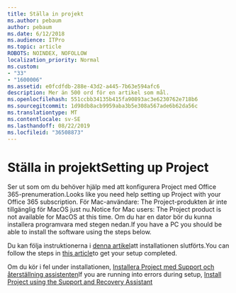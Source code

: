 ```yaml
---
title: Ställa in projekt
ms.author: pebaum
author: pebaum
ms.date: 6/12/2018
ms.audience: ITPro
ms.topic: article
ROBOTS: NOINDEX, NOFOLLOW
localization_priority: Normal
ms.custom:
- "33"
- "1600006"
ms.assetid: e0fcdfdb-288e-43d2-a445-7b63e594afc6
description: Mer än 500 ord för en artikel som mål.
ms.openlocfilehash: 551ccbb34135b415fa90893ac3e6230762e718b6
ms.sourcegitcommit: 1d98db8acb9959aba3b5e308a567ade6b62da56c
ms.translationtype: MT
ms.contentlocale: sv-SE
ms.lasthandoff: 08/22/2019
ms.locfileid: "36508873"
---
```

# <a name="setting-up-project"></a><span data-ttu-id="99f74-103">Ställa in projekt</span><span class="sxs-lookup"><span data-stu-id="99f74-103">Setting up Project</span></span>

<span data-ttu-id="99f74-104">Ser ut som om du behöver hjälp med att konfigurera Project med Office 365-prenumeration.</span><span class="sxs-lookup"><span data-stu-id="99f74-104">Looks like you need help setting up Project with your Office 365 subscription.</span></span>
<span data-ttu-id="99f74-105">För Mac-användare: The Project-produkten är inte tillgänglig för MacOS just nu.</span><span class="sxs-lookup"><span data-stu-id="99f74-105">Notice for Mac users: The Project product is not available for MacOS at this time.</span></span> <span data-ttu-id="99f74-106">Om du har en dator bör du kunna installera programvara med stegen nedan.</span><span class="sxs-lookup"><span data-stu-id="99f74-106">If you have a PC you should be able to install the software using the steps below.</span></span>
  
<span data-ttu-id="99f74-107">Du kan följa instruktionerna i [denna artikel](https://support.office.com/article/7059249b-d9fe-4d61-ab96-5c5bf435f281.aspx)att installationen slutförts.</span><span class="sxs-lookup"><span data-stu-id="99f74-107">You can follow the steps in [this article](https://support.office.com/article/7059249b-d9fe-4d61-ab96-5c5bf435f281.aspx)to get your setup completed.</span></span>
  
<span data-ttu-id="99f74-108">Om du kör i fel under installationen, [Installera Project med Support och återställning assistenten](https://aka.ms/SaRA-ProjectSetupScenario)</span><span class="sxs-lookup"><span data-stu-id="99f74-108">If you are running into errors during setup, [Install Project using the Support and Recovery Assistant](https://aka.ms/SaRA-ProjectSetupScenario)</span></span>
